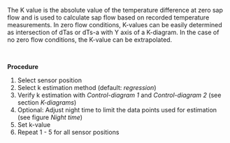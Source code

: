 The K value is the absolute value of the temperature difference at zero sap flow and is used to calculate sap flow based on recorded temperature measurements.
In zero flow conditions, K-values can be easily determined as intersection of dTas or dTs-a with Y axis of a K-diagram. In the case of no zero flow conditions, the K-value can be extrapolated. 

<br>

**Procedure**

1. Select sensor position
2. Select k estimation method (default: _regression_)
3. Verify k estimation with _Control-diagram 1_ and _Control-diagram 2_ (see section _K-diagrams_)
4. Optional: Adjust night time to limit the data points used for estimation (see figure _Night time_)
5. Set k-value
6. Repeat 1 - 5 for all sensor positions

